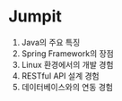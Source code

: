 # Jumpit



1. Java의 주요 특징
2. Spring Framework의 장점
3. Linux 환경에서의 개발 경험
4. RESTful API 설계 경험
5. 데이터베이스와의 연동 경험



